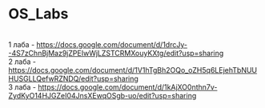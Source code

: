 # OS_Labs

<br> 1 лаба - https://docs.google.com/document/d/1drcJy--4S7zChnBjMaz9jZPEIwWjLZSTCRMXouyKXtg/edit?usp=sharing
<br> 2 лаба - https://docs.google.com/document/d/1V1hTgBh2OQo_oZH5q6LEjehTbNUUHUSGLLQefwRZNDQ/edit?usp=sharing
<br> 3 лаба - https://docs.google.com/document/d/1kAjXO0nthn7v-ZydKyO14HJGZeI04JnsXEwqOSgb-uo/edit?usp=sharing
